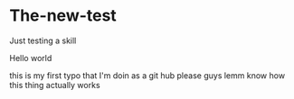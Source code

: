 # The-new-test
Just testing a skill

Hello world

this is my first typo that I'm doin as a git hub
please guys lemm know how this thing actually works

